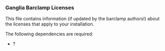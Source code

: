 ### Ganglia Barclamp Licenses

This file contains information (if updated by the barclamp authors!) about the licenses that apply to your installation.

The following dependencies are required:

* ?




